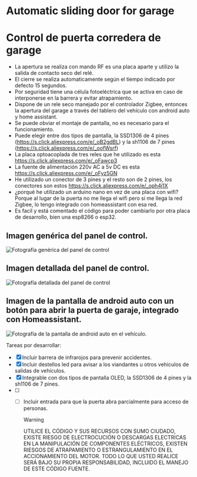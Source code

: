    # Automatic sliding door for garage
   # Control de puerta corredera de garage
   - La apertura se realiza con mando RF es una placa aparte y utilizo la salida de contacto seco del relé.
   - El cierre se realiza automaticamente según el tiempo indicado por defecto 15 segundos.
   - Por seguridad tiene una célula fotoeléctrica que se activa en caso de interponerse en la barrera y evitar atrapamiento.
   - Dispone de un rele seco manejado por el controlador Zigbee, entonces la apertura del garage a través del tablero del vehículo con android auto y home assistant.
   - Se puede obviar el montaje de pantalla, no es necesario para el funcionamiento.
   - Puede elegir entre dos tipos de pantalla, la SSD1306 de 4 pines (https://s.click.aliexpress.com/e/_oB2gdBL) y la sh1106 de 7 pines (https://s.click.aliexpress.com/e/_oofWsrf)
   - La placa optoacoplada de tres reles que he utilizado es esta https://s.click.aliexpress.com/e/_oFawcp3
   - La fuente de alimentación 220v AC a 5v DC es esta https://s.click.aliexpress.com/e/_oFyz5GN
   - He utilizado un conector de 3 pines y el resto son de 2 pines, los conectores son estos https://s.click.aliexpress.com/e/_oph4j1X
   - ¿porqué he utilizado un arduino nano en vez de una placa con wifi? Porque al lugar de la puerta no me llega el wifi pero si me llega la red Zigbee, lo tengo integrado con homeassistant con esa red.
   - Es facil y está comentado el código para poder cambiarlo por otra placa de desarrollo, bien una esp8266 o esp32.


     
## Imagen genérica del panel de control.
![Fotografía genérica del panel de control](https://github.com/ABarrosoG/sliding-door-garage/blob/main/fot-panel.jpg)
## Imagen detallada del panel de control.
![Fotografía detallada del panel de control](https://github.com/ABarrosoG/sliding-door-garage/blob/main/fot-pcb.jpg)
## Imagen de la pantalla de android auto con un botón para abrir la puerta de garaje, integrado con Homeassistant.
![Fotografía de la pantalla de android auto en el vehículo.](https://github.com/ABarrosoG/sliding-door-garage/blob/main/fot-pcb.jpg)




Tareas por desarrollar:
- [x] Incluir barrera de infrarojos para prevenir accidentes.
- [x] Incluir destellos led para avisar a los viandantes u otros vehículos de salidas de vehículos.
- [x] Integrable con dos tipos de pantalla OLED, la SSD1306 de 4 pines y la sh1106 de 7 pines.
- [ ] - [ ] Incluir entrada para que la puerta abra parcialmente para acceso de personas.



     > [!WARNING]
     > UTILICE EL CÓDIGO Y SUS RECURSOS CON SUMO CIUDADO, EXISTE RIESGO DE ELECTROCUCIÓN O DESCARGAS ELECTRICAS EN LA MANIPULACIÓN DE COMPONENTES ELÉCTRICOS, EXISTEN RIESGOS DE ATRAPAMIENTO O ESTRANGULAMIENTO EN EL ACCIONAMIENTO DEL MOTOR. TODO LO QUE USTED REALICE SERÁ BAJO SU PROPIA RESPONSABILIDAD, INCLUIDO EL MANEJO DE ESTE CÓDIGO FUENTE.
